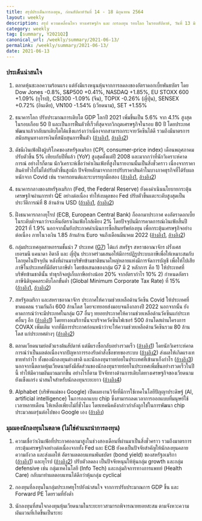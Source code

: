 ```yaml
---
title: สรุปประเด็นการลงทุน, ก่อนสัปดาห์วันที่ 14 - 18 มิถุนายน 2564
layout: weekly
description: สรุป ความเคลื่อนไหว ทางเศรษฐกิจ และ การลงทุน รอบโลก ในรอบสัปดาห์, วันที่ 13 มิถุนายน 2564
category: weekly
tag: [summary, Y2021Q2]
canonical_url: /weekly/summary/2021-06-13/
permalink: /weekly/summary/2021-06-13/
date: 2021-06-13
---
```


### ประเด็นน่าสนใจ

1. ตลาดหุ้นชะลอความร้อนแรง แต่ยังมีแรงหนุนหุ้นจากการลดลงของอัตราดอกเบี้ยพันธบัตร โดย Dow Jones -0.8%, S&P500 +0.41%, NASDAQ +1.85%, EU STOXX 600 +1.09% (ยุโรป), CSI300 -1.09% (จีน), TOPIX -0.26% (ญี่ปุ่น), SENSEX +0.72% (อินเดีย), VN100 -1.54% (เวียดนาม), SET +1.55%

2. ธนาคารโลก ปรับประมาณการเติบโต GDP โลกปี 2021 เพิ่มขึ้นเป็น 5.6% จาก 4.1% สูงสุดในรอบเกือบ 50 ปี และเป็นการฟื้นตัวที่เร็วที่สุดจากวิกฤตเศรษฐกิจในรอบ 80 ปี โดยประเทศพัฒนาแล้วกลับมาเติบโตได้แข็งแกร่งกว่าเนื่องจากสามารถกระจายวัคซีนได้ดี รวมถึงมีมาตรการสนับสนุนทางการเงินที่สนับสุนการฟื้นตัว ([อ้างอิง1](https://news.yahoo.com/world-bank-sees-5-6-133321781.html), [อ้างอิง2](https://www.kaohoon.com/news/international/452145)) 

3. ดัชนีเงินเฟ้อฝั่งผู้บริโภคของสหรัฐอเมริกา (CPI, consumer-price index) เดือนพฤศภาคม ปรับตัวขึ้น 5% เทียบกับปีที่แล้ว (YoY) สูงสุดตั้งแต่ปี 2008 และมากกว่าที่นักวิเคราะห์คาดการณ์ อย่างไรก็ตาม นักวิเคราะห์เชื่อว่าค่าเงินเฟ้อที่สูงในรายงานนั้นเป็นสิ่งชั่วคราว เนื่องจากราคาสินค้าทั่วไปไม่ได้ปรับตัวขึ้นสูงนัก ปัจจัยหลักมาจากการปรับราคาสินค้าในบางภาคธุรกิจที่ได้รับผลหนักจาก Covid เช่น ราคารถยนต์และระบรรทุกมือสอง ([อ้างอิง1](https://www.cnbc.com/2021/06/10/cpi-may-2021.html), [อ้างอิง2](https://www.wsj.com/articles/us-inflation-consumer-price-index-may-2021-11623288303))

4. ธนาคารกลางของสหรัฐอเมริกา (Fed, the Federal Reserve) ยังคงดำเนินนโยบายกระตุ้นเศรษฐกิจผ่านการทำ QE อย่างต่อเนื่อง ทำให้งบดุลของ Fed ปรับตัวขึ้นแตะระดับสูงสุดเป็นประวัติการณ์ที่ 8 ล้านล้าน USD ([อ้างอิง1](https://www.finnomena.com/taspong/news-update-11-06-2021/), [อ้างอิง2](https://www.reuters.com/business/fed-balance-sheet-tops-8-trillion-first-time-data-2021-06-10/)) 

5. ฝั่งธนาคารกลางยุโรป (ECB, European Central Bank) ก็ออกมาประกาศ คงอัตราดอกเบี้ยในระดับต่ำจนกว่าจะเห็นอัตราเงินเฟ้อใกล้เคียง 2% โดยปัจจุบันมีการคาดการณ์เงินเฟ้อสิ้นปี 2021 ที่ 1.9% นอกจากนั้นยังประกาศดำเนินการซื้อสินทรัพย์ลงทุน เพื่อกระตุ้นเศรษฐกิจอย่างต่อเนื่อง ภายในวงเงิน 1.85 ล้านล้าน Euro จนถึงเดือนมีนาคม 2022 ([อ้างอิง1](https://www.ecb.europa.eu/press/pr/date/2021/html/ecb.mp210610~b4d5381df0.en.html), [อ้างอิง2](https://www.cnbc.com/2021/06/10/european-central-bank-meeting-june-2021-economic-projections.html)) 

6. กลุ่มประเทศอุตสาหกรรมชั้นนำ 7 ประเทศ ([G7](https://en.wikipedia.org/wiki/Group_of_Seven)) ได้แก่ สหรัฐฯ สหราชอาณาจักร ฝรั่งเศส เยอรมนี แคนาดา อิตาลี และ ญี่ปุ่น ประกาศร่วมเสนอให้มีการปฏิรูประบบภาษีเพื่อให้เหมาะสมกับโลกยุคในปัจจุบัน หลังที่ผ่านมาบริษัทข้ามชาติขนาดใหญ่หลายแห่งมีการจัดการบัญชี เพื่อให้ไปเสียภาษีในประเทศที่มีอัตราภาษีต่ำ โดยข้อเสนอของกลุ่ม G7 มี 2 หลักการ คือ 1) ให้ประเทศที่บริษัทข้ามชาตินั้น ทำธุรกิจอยู่เก็บภาษีอย่างน้อย 20% จากอัตรากำไร 10% 2) กำหนดอัตราภาษีนิติบุคคลระดับโลกขั้นต่ำ (Global Minimum Corporate Tax Rate) ที่ 15% ([อ้างอิง1](https://www.cnbc.com/2021/06/11/biden-and-g-7-leaders-will-endorse-a-global-minimum-corporate-tax.html), [อ้างอิง2](https://www.theguardian.com/world/2021/jun/07/g7-tax-reform-what-has-been-agreed-and-which-companies-will-it-affect))

7. สหรัฐอเมริกา และสหราชอาณาจักร ประกาศให้ความช่วยเหลือด้านวัคซีน Covid ให้ประเทศที่ขาดแคลน รวมกันถึง 600 ล้านโดส โดยจะทยอยส่งมอบจนถึงกลางปี 2022 นอกจากนั้น ยังคาดการณ์ว่าจะมีประเทศในกลุ่ม G7 อื่นๆ ทยอยประกาศให้ความช่วยเหลือด้านวัคซีนแก่ประเทศอื่นๆ อีก ([อ้างอิง1](https://www.bbc.com/news/57427877)) 
โดยทางอเมริกานั้นจะบริจาควัคซีนไฟเซอร์ 500 ล้านโดสผ่านโครงการ COVAX เพิ่มเติม จากที่มีการประกาศก่อนหน้าว่าจะให้ความช่วยเหลือด้านวัคซีนรวม 80 ล้านโดส แก่ประเทศต่างๆ ([อ้างอิง2](https://www.whitehouse.gov/briefing-room/statements-releases/2021/06/10/fact-sheet-president-biden-announces-historic-vaccine-donation-half-a-billion-pfizer-vaccines-to-the-worlds-lowest-income-nations/))

8. ตลาดเวียดนามย่อตัวแรงต้นสัปดาห์ แต่มีแรงซื้อกลับอย่างรวดเร็ว ([อ้างอิง1](https://www.intellasia.net/vietnam-stock-market-set-to-recover-after-deep-slump-919215)) โดยนักวิเคราะห์คาดการณ์ว่าเป็นผลต่อเนื่องจากปัญหาการรองรับคำสั่งซื้อขายของระบบ ([อ้างอิง2](https://www.intellasia.net/main-bourse-stuck-for-over-an-hour-918036)) ส่งผลให้เกิดแรงเทขายทำกำไร ทั้งของนักลงทุนต่างชาติ และนักลงทุนรายย่อยในประเทศที่เข้ามาเก็งกำไร ([อ้างอิง3](https://www.intellasia.net/vn-index-loses-nearly-39-points-due-to-strong-selling-pressure-918646)) นอกจากนี้ตลาดหุ้นเวียดนามยังมีสัดส่วนของนักลงทุนรายย่อยในประเทศเพิ่มขึ้นอย่างรวดเร็วในปีนี้ ทำให้มีความผันผวนมากขึ้น อย่างไรก็ตาม ปัจจัยทางด้านการเติบโตทางเศรษฐกิจของเวียดนามยังแข็งแกร่ง น่าสนใจสำหรับนักลงทุนระยะยาว ([อ้างอิง4](https://www.intellasia.net/domestic-funds-report-impressive-growth-918647))

9. Alphabet (บริษัทแม่ของ Google) เปิดเผยงานวิจัยที่มีการใช้เทคโนโลยีปัญญาประดิษฐ์ (AI, artificial intelligence) ในการออกแบบ chip ซึ่งสามารถลดเวลาการออกแบบที่มนุษย์ใช้เวลาหลายเดือน ให้เหลือเพียงไม่กี่ชั่วโมง โดยเทคนิคดังกล่าวกำลังถูกใช่ในการพัฒนา chip ประมวลผลรุ่นต่อไปของ Google เอง ([อ้างอิง](https://www.theverge.com/2021/6/10/22527476/google-machine-learning-chip-design-tpu-floorplanning)) 



### มุมมองนักลงทุนในตลาด (ไม่ใช่คำแนะนำการลงทุน)

1. ความเชื่อว่าเงินเฟ้อที่ประกาศออกมาสูงในช่วงสองเดือนที่ผ่านมาเป็นสิ่งชั่วคราว รวมถึงมาตรการกระตุ้นเศรษฐกิจอย่างต่อเนื่องจากทั้ง Fed และ ECB ยังคงเป็นปัจจัยสำคัญให้นักลงทุนคลายความกังวล และส่งผลให้ อัตราผลตอบแทนพันธบัตร (bond yield) ของสหรัฐอเมริกา ([อ้างอิง1](https://www.cnbc.com/quotes/US10Y)) และยุโรป ([อ้างอิง2](https://ycharts.com/indicators/10year_eurozone_central_government_bond_par_yield_curve)) ปรับตัวลดลง เป็นปัจจัยหนุนให้หุ้นกลุ่ม growth และกลุ่ม defensive เช่น กลุ่มเทคโนโลยี (Info Tech) และกลุ่มกิจการทางการแพทย์ (Health Care) กลับมาทำผลตอบแทนได้ดีกว่าหุ้นกลุ่ม cyclical

2. กองทุนที่ลงทุนในกลุ่มประเทศยุโรปยังน่าสนใจ จากการปรับประมาณการ GDP ขึ้น และ Forward PE โดยรวมที่ยังต่ำ

3. นักลงทุนที่สนใจกองทุนหุ้นเวียดนามในระยะยาวสามารถพิจารณาทยอยสะสม ตามจังหวะความผันผวนที่เกิดขึ้นเป็นระยะ
